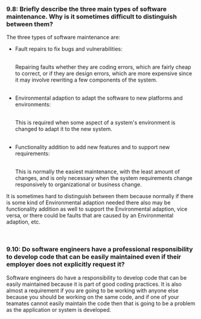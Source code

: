 <h3>9.8: Briefly describe the three main types of software maintenance. Why is it sometimes difficult to distinguish between them?</h3>

<p>The three types of software maintenance are:</p>

<ul>
  <li>Fault repairs to fix bugs and vulnerabilities: </li><br>
  <p>Repairing faults whether they are coding errors, which are fairly cheap to correct, or if they are design errors, which are more expensive since it may involve rewriting a few components of the system.</p><br>
  <li>Environmental adaption to adapt the software to new platforms and environments: </li><br>
  <p>This is required when some aspect of a system's environment is changed to adapt it to the new system.</p><br>
  <li>Functionality addition to add new features and to support new requirements: </li><br>
  <p>This is normally the easiest maintenance, with the least amount of changes, and is only necessary when the system requirements change responsively to organizational or business change.</p>
</ul>
<p>It is sometimes hard to distinguish between them because normally if there is some kind of Environmental adaption needed there also may be functionality addition as well to support the Environmental adaption, vice versa, or there could be faults that are caused by an Environmental adaption, etc.</p><br>

<h3>9.10: Do software engineers have a professional responsibility to develop code that can be easily maintained even if their employer does not explicitly request it?</h3>

<p>Software engineers do have a responsibility to develop code that can be easily maintained because it is part of good coding practices. It is also almost a requirement if you are going to be working with anyone else because you should be working on the same code, and if one of your teamates cannot easily maintain the code then that is going to be a problem as the application or system is developed.</p>
